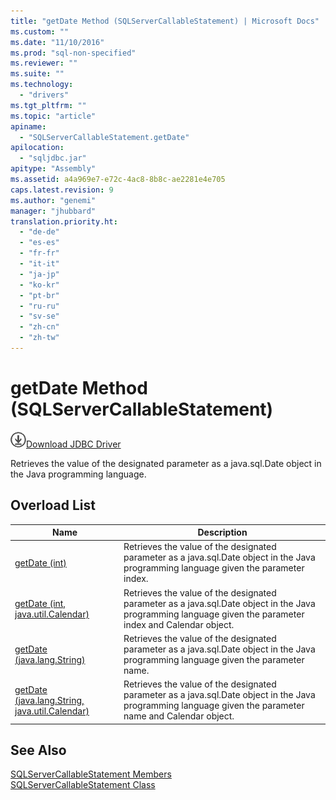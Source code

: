 ```yaml
---
title: "getDate Method (SQLServerCallableStatement) | Microsoft Docs"
ms.custom: ""
ms.date: "11/10/2016"
ms.prod: "sql-non-specified"
ms.reviewer: ""
ms.suite: ""
ms.technology: 
  - "drivers"
ms.tgt_pltfrm: ""
ms.topic: "article"
apiname: 
  - "SQLServerCallableStatement.getDate"
apilocation: 
  - "sqljdbc.jar"
apitype: "Assembly"
ms.assetid: a4a969e7-e72c-4ac8-8b8c-ae2281e4e705
caps.latest.revision: 9
ms.author: "genemi"
manager: "jhubbard"
translation.priority.ht: 
  - "de-de"
  - "es-es"
  - "fr-fr"
  - "it-it"
  - "ja-jp"
  - "ko-kr"
  - "pt-br"
  - "ru-ru"
  - "sv-se"
  - "zh-cn"
  - "zh-tw"
---
```

# getDate Method (SQLServerCallableStatement)
![Download](../../../ssdt/media/download.png)[Download JDBC Driver](http://go.microsoft.com/fwlink/?LinkId=245496)

  Retrieves the value of the designated parameter as a java.sql.Date object in the Java programming language.  
  
## Overload List  
  
|Name|Description|  
|----------|-----------------|  
|[getDate (int)](../../../connect/jdbc/reference/getdate-method--int-.md)|Retrieves the value of the designated parameter as a java.sql.Date object in the Java programming language given the parameter index.|  
|[getDate (int, java.util.Calendar)](../../../connect/jdbc/reference/getdate-method--int--java.util.calendar-.md)|Retrieves the value of the designated parameter as a java.sql.Date object in the Java programming language given the parameter index and Calendar object.|  
|[getDate (java.lang.String)](../../../connect/jdbc/reference/getdate-method--java.lang.string-.md)|Retrieves the value of the designated parameter as a java.sql.Date object in the Java programming language given the parameter name.|  
|[getDate (java.lang.String, java.util.Calendar)](../../../connect/jdbc/reference/getdate-method--java.lang.string--java.util.calendar-.md)|Retrieves the value of the designated parameter as a java.sql.Date object in the Java programming language given the parameter name and Calendar object.|  
  
## See Also  
 [SQLServerCallableStatement Members](../../../connect/jdbc/reference/sqlservercallablestatement-members.md)   
 [SQLServerCallableStatement Class](../../../connect/jdbc/reference/sqlservercallablestatement-class.md)  
  
  